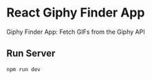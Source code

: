 # React Giphy Finder App
Giphy Finder App: Fetch GIFs from the Giphy API

## Run Server
`npm run dev`

